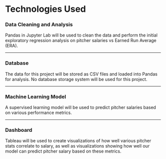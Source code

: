 # Technologies Used

### **Data Cleaning and Analysis**

Pandas in Jupyter Lab will be used to clean the data and perform the initial exploratory regression analysis on pitcher salaries vs Earned Run Average (ERA). <br>

---
### **Database**<br>
The data for this project will be stored as CSV files and loaded into Pandas for analysis. No database storage system will be used for this project.

---
### **Machine Learning Model**<br>
A supervised learning model will be used to predict pitcher salaries based on various performance metrics.<br>

---
### **Dashboard**
Tableau will be used to create visualizations of how well various pitcher stats correlate to salary, as well as visualizations showing how well our model can predict pitcher salary based on these metrics. 
